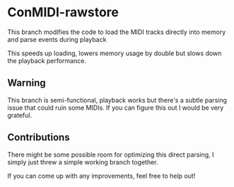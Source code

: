 # ConMIDI-rawstore

This branch modifies the code to load the MIDI tracks directly into memory and parse events during playback

This speeds up loading, lowers memory usage by double but slows down the playback performance.

## Warning

This branch is semi-functional, playback works but there's a subtle parsing issue that could ruin some MIDIs. If you can figure this out I would be very grateful.

## Contributions

There might be some possible room for optimizing this direct parsing, I simply just threw a simple working branch together.

If you can come up with any improvements, feel free to help out!
